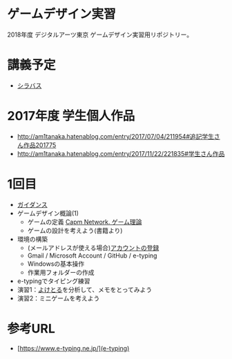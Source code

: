 # ゲームデザイン実習
2018年度 デジタルアーツ東京 ゲームデザイン実習用リポジトリー。

# 講義予定
- [シラバス](syllabus.md)

# 2017年度 学生個人作品
- http://am1tanaka.hatenablog.com/entry/2017/07/04/211954#追記学生さん作品201775
- http://am1tanaka.hatenablog.com/entry/2017/11/22/221835#学生さん作品

# 1回目
- [ガイダンス](https://gitpitch.com/dat18/design/01)
- ゲームデザイン概論(1)
  - ゲームの定義 [Capm Network. ゲーム理論](http://capm-network.com/?tag=%E3%82%B2%E3%83%BC%E3%83%A0%E7%90%86%E8%AB%96)
  - ゲームの設計を考えよう(書籍より)
- 環境の構築
  - (メールアドレスが使える場合)[アカウントの登録](docs/01.md)
  - Gmail / Microsoft Account / GitHub / e-typing
  - Windowsの基本操作
  - 作業用フォルダーの作成
- e-typingでタイピング練習
- 演習1：[よけとる](https://dat18.github.io/design/yoketoru/index.html)を分析して、メモをとってみよう
- 演習2：ミニゲームを考えよう

# 参考URL
- [https://www.e-typing.ne.jp/](e-typing)
